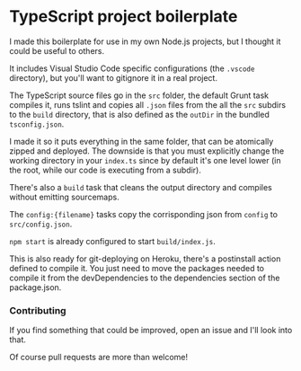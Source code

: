 # TypeScript project boilerplate

I made this boilerplate for use in my own Node.js projects, but I thought it could be useful to others.

It includes Visual Studio Code specific configurations (the `.vscode` directory), but you'll want to gitignore it in a real project.

The TypeScript source files go in the `src` folder, the default Grunt task compiles it, runs tslint and copies all `.json` files from the all the `src` subdirs to the `build` directory, that is also defined as the `outDir` in the bundled `tsconfig.json`.

I made it so it puts everything in the same folder, that can be atomically zipped and deployed. The downside is that you must explicitly change the working directory in your `index.ts` since by default it's one level lower (in the root, while our code is executing from a subdir).

There's also a `build` task that cleans the output directory and compiles without emitting sourcemaps.

The `config:{filename}` tasks copy the corrisponding json from `config` to `src/config.json`.

`npm start` is already configured to start `build/index.js`.

This is also ready for git-deploying on Heroku, there's a postinstall action defined to compile it. You just need to move the packages needed to compile it from the devDependencies to the dependencies section of the package.json.

### Contributing

If you find something that could be improved, open an issue and I'll look into that.

Of course pull requests are more than welcome! 
